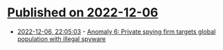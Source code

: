 # [Published on 2022-12-06](index.md)

* [2022-12-06, 22:05:03](https://news.ycombinator.com/item?id=33887783) - [Anomaly 6: Private spying firm targets global population with illegal spyware](https://thegrayzone.com/2022/12/06/files-anomaly-6-firm-spyware/)
